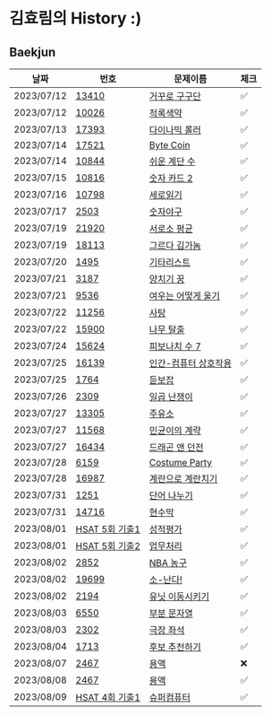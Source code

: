 # 김효림의 History :)

## Baekjun

| 날짜         | 번호                                                                | 문제이름                                                        | 체크  |
|------------|-------------------------------------------------------------------|-------------------------------------------------------------|-----|
| 2023/07/12 | [13410](https://www.acmicpc.net/problem/13410)                    | [거꾸로 구구단](https://www.acmicpc.net/problem/13410)            | ✅   |
| 2023/07/12 | [10026](https://www.acmicpc.net/problem/10026)                    | [적록색약](https://www.acmicpc.net/problem/10026)               | ✅   |
| 2023/07/13 | [17393](https://www.acmicpc.net/problem/17393)                    | [다이나믹 롤러](https://www.acmicpc.net/problem/17393)            | ✅   |
| 2023/07/14 | [17521](https://www.acmicpc.net/problem/17521)                    | [Byte Coin](https://www.acmicpc.net/problem/17521)          | ✅   |
| 2023/07/14 | [10844](https://www.acmicpc.net/problem/10844)                    | [쉬운 계단 수](https://www.acmicpc.net/problem/10844)            | ✅   |
| 2023/07/15 | [10816](https://www.acmicpc.net/problem/10816)                    | [숫자 카드 2](https://www.acmicpc.net/problem/10816)            | ✅   |
| 2023/07/16 | [10798](https://www.acmicpc.net/problem/10798)                    | [세로읽기](https://www.acmicpc.net/problem/10798)               | ✅   |
| 2023/07/17 | [2503](https://www.acmicpc.net/problem/2503)                      | [숫자야구](https://www.acmicpc.net/problem/2503)                | ✅   |
| 2023/07/19 | [21920](https://www.acmicpc.net/problem/21920)                    | [서로소 평균](https://www.acmicpc.net/problem/21920)             | ✅   |
| 2023/07/19 | [18113](https://www.acmicpc.net/problem/18113)                    | [그르다 김가놈](https://www.acmicpc.net/problem/18113)            | ✅   |
| 2023/07/20 | [1495](https://www.acmicpc.net/problem/1495)                      | [기타리스트](https://www.acmicpc.net/problem/1495)               | ✅   | 
| 2023/07/21 | [3187](https://www.acmicpc.net/problem/3187)                      | [양치기 꿍](https://www.acmicpc.net/problem/3187)               | ✅   |
| 2023/07/21 | [9536](https://www.acmicpc.net/problem/9536)                      | [여우는 어떻게 울기](https://www.acmicpc.net/problem/9536)          | ✅   |
| 2023/07/22 | [11256](https://www.acmicpc.net/problem/11256)                    | [사탕](https://www.acmicpc.net/problem/11256)                 | ✅   |
| 2023/07/22 | [15900](https://www.acmicpc.net/problem/15900)                    | [나무 탈출](https://www.acmicpc.net/problem/15900)              | ✅   |
| 2023/07/24 | [15624](https://www.acmicpc.net/problem/15624)                    | [피보나치 수 7](https://www.acmicpc.net/problem/15624)           | ✅   |
| 2023/07/25 | [16139](https://www.acmicpc.net/problem/16139)                    | [인간-컴퓨터 상호작용](https://www.acmicpc.net/problem/16139)        | ✅   |
| 2023/07/25 | [1764](https://www.acmicpc.net/problem/1764)                      | [듣보잡](https://www.acmicpc.net/problem/1764)                 | ✅   |
| 2023/07/26 | [2309](https://www.acmicpc.net/problem/2309)                      | [일곱 난쟁이](https://www.acmicpc.net/problem/2309)              | ✅   |
| 2023/07/27 | [13305](https://www.acmicpc.net/problem/13305)                    | [주유소](https://www.acmicpc.net/problem/13305)                | ✅   | 
| 2023/07/27 | [11568](https://www.acmicpc.net/problem/11568)                    | [민균이의 계략](https://www.acmicpc.net/problem/11568)            | ✅   |
| 2023/07/27 | [16434](https://www.acmicpc.net/problem/16434)                    | [드래곤 앤 던전](https://www.acmicpc.net/problem/16434)           | ✅   |
| 2023/07/28 | [6159](https://www.acmicpc.net/problem/6159)                      | [Costume Party](https://www.acmicpc.net/problem/6159)       | ✅   |
| 2023/07/28 | [16987](https://www.acmicpc.net/problem/16987)                    | [계란으로 계란치기](https://www.acmicpc.net/problem/16987)          | ✅   |
| 2023/07/31 | [1251](https://www.acmicpc.net/problem/1251)                      | [단어 나누기](https://www.acmicpc.net/problem/1251)              | ✅   |
| 2023/07/31 | [14716](https://www.acmicpc.net/problem/14716)                    | [현수막](https://www.acmicpc.net/problem/14716)                | ✅   |
| 2023/08/01 | [HSAT 5회 기출1](https://softeer.ai/practice/info.do?idx=1&eid=1309) | [성적평가](https://softeer.ai/practice/info.do?idx=1&eid=1309)  | ✅   |
| 2023/08/01 | [HSAT 5회 기출2](https://softeer.ai/practice/info.do?idx=1&eid=1256) | [업무처리](https://softeer.ai/practice/info.do?idx=1&eid=1256)  | ✅   | 
| 2023/08/02 | [2852](https://www.acmicpc.net/problem/2852)                      | [NBA 농구](https://www.acmicpc.net/problem/2852)              | ✅   |
| 2023/08/02 | [19699](https://www.acmicpc.net/problem/19699)                    | [소-난다!](https://www.acmicpc.net/problem/19699)              | ✅   |
| 2023/08/02 | [2194](https://www.acmicpc.net/problem/2194)                      | [유닛 이동시키기](https://www.acmicpc.net/problem/2194)            | ✅   |
| 2023/08/03 | [6550](https://www.acmicpc.net/problem/6550)                      | [부분 문자열](https://www.acmicpc.net/problem/6550)              | ✅   |
| 2023/08/03 | [2302](https://www.acmicpc.net/problem/2302)                      | [극장 좌석](https://www.acmicpc.net/problem/2302)               | ✅   |
| 2023/08/04 | [1713](https://www.acmicpc.net/problem/1713)                      | [후보 추천하기](https://www.acmicpc.net/problem/1713)             | ✅   |
| 2023/08/07 | [2467](https://www.acmicpc.net/problem/2467)                      | [용액](https://www.acmicpc.net/problem/2467)                  | ❌   |
| 2023/08/08 | [2467](https://www.acmicpc.net/problem/2467)                      | [용액](https://www.acmicpc.net/problem/2467)                  | ✅   |
| 2023/08/09 | [HSAT 4회 기출1](https://softeer.ai/practice/info.do?idx=1&eid=1204) | [슈퍼컴퓨터](https://softeer.ai/practice/info.do?idx=1&eid=1204) | ✅   | 
